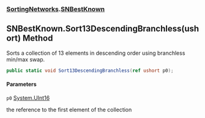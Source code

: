 ### [SortingNetworks](SortingNetworks.md 'SortingNetworks').[SNBestKnown](SortingNetworks.SNBestKnown.md 'SortingNetworks.SNBestKnown')

## SNBestKnown.Sort13DescendingBranchless(ushort) Method

Sorts a collection of 13 elements in descending order using branchless min/max swap.

```csharp
public static void Sort13DescendingBranchless(ref ushort p0);
```
#### Parameters

<a name='SortingNetworks.SNBestKnown.Sort13DescendingBranchless(ushort).p0'></a>

`p0` [System.UInt16](https://docs.microsoft.com/en-us/dotnet/api/System.UInt16 'System.UInt16')

the reference to the first element of the collection